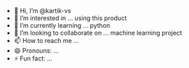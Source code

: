 - 👋 Hi, I’m @kartik-vs
- 👀 I’m interested in ... using this product
- 🌱 I’m currently learning ... python
- 💞️ I’m looking to collaborate on ... machine learning project
- 📫 How to reach me ...
- 😄 Pronouns: ...
- ⚡ Fun fact: ...

<!---
kartik-vs/kartik-vs is a ✨ special ✨ repository because its `README.md` (this file) appears on your GitHub profile.
You can click the Preview link to take a look at your changes.
--->
